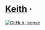 
# [Keith](https://github.com/KeithWang2019/Keith-Babel-JSX) &middot; 

[![GitHub license](https://img.shields.io/badge/license-MIT-blue.svg)](https://github.com/facebook/react/blob/main/LICENSE)
